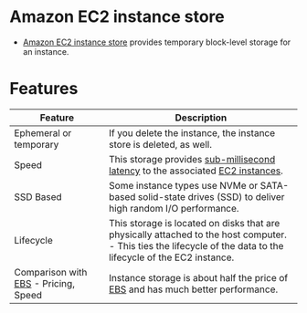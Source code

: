 # Amazon EC2 instance store
- [Amazon EC2 instance store](https://docs.aws.amazon.com/AWSEC2/latest/UserGuide/InstanceStorage.html) provides temporary block-level storage for an instance.

[](../../3_ComputeServices/AmazonEC2/assets/AMI_EC2_Root_Volume.drawio.png)

# Features

| Feature                                              | Description                                                                                                                                                         |
|------------------------------------------------------|---------------------------------------------------------------------------------------------------------------------------------------------------------------------|
| Ephemeral or temporary                               | If you delete the instance, the instance store is deleted, as well.                                                                                                 |
| Speed                                                | This storage provides [sub-millisecond latency]() to the associated [EC2 instances](../../3_ComputeServices/AmazonEC2/Readme.md).                                   |
| SSD Based                                            | Some instance types use NVMe or SATA-based solid-state drives (SSD) to deliver high random I/O performance.                                                         |
| Lifecycle                                            | This storage is located on disks that are physically attached to the host computer.<br/>- This ties the lifecycle of the data to the lifecycle of the EC2 instance. |
| Comparison with [EBS](AmazonEBS/Readme.md) - Pricing, Speed | Instance storage is about half the price of [EBS](AmazonEBS/Readme.md) and has much better performance.                                                                    |